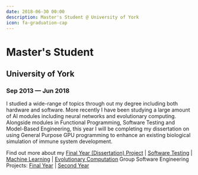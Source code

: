 ```yaml
---
date: 2018-06-30 00:00
description: Master's Student @ University of York
icon: fa-graduation-cap
---
```

# Master's Student
## University of York
### Sep 2013 — Jun 2018

I studied a wide-range of topics through out my degree including both hardware and software. More recently I have been studying a large amount of AI modules including neural networks and evolutionary computing. Alongside modules in Functional Programming, Software Testing and Model-Based Engineering, this year I will be completing my dissertation on using General Purpose GPU programming to enhance an existing biological simulation of immune system development. 

Find out more about my [Final Year (Dissertation) Project](https://github.com/Oliver-Binns/PRIY) | [Software Testing](https://github.com/Oliver-Binns/SOTE) | [Machine Learning](https://github.com/Oliver-Binns/MLAP) | [Evolutionary Computation](https://github.com/Oliver-Binns/evco)
Group Software Engineering Projects: [Final Year](https://github.com/Oliver-Binns/gpig) | [Second Year](https://sepr-jkg.oliverbinns.co.uk/)

